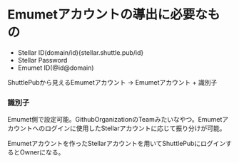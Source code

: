 # Emumetアカウントの導出に必要なもの

- Stellar ID(domain/id){stellar.shuttle.pub/id}
- Stellar Password
- Emumet ID(@id@domain)

ShuttlePubから見えるEmumetアカウント → Emumetアカウント + 識別子

### 識別子

Emumet側で設定可能。GithubOrganizationのTeamみたいなやつ。Emumetアカウントへのログインに使用したStellarアカウントに応じて振り分けが可能。

Emumetアカウントを作ったStellarアカウントを用いてShuttlePubにログインするとOwnerになる。